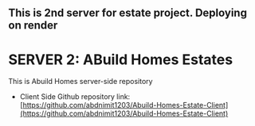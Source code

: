 ## This is 2nd server for estate project. Deploying on render
# SERVER 2: ABuild Homes Estates 

This is Abuild Homes server-side repository
- Client Side Github repository link: [https://github.com/abdnimit1203/Abuild-Homes-Estate-Client](https://github.com/abdnimit1203/Abuild-Homes-Estate-Client)
